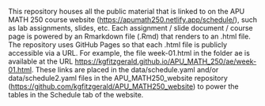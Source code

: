 This repository houses all the public material that is linked to on the APU MATH 250 course website (https://apumath250.netlify.app/schedule/), such as lab assignments, slides, etc. Each assignment / slide document / course page is powered by an Rmarkdown file (.Rmd) that renders to an .html file. The repository uses GitHub Pages so that each .html file is publicly accessible via a URL. For example, the file week-01.html in the folder ae is available at the URL https://kgfitzgerald.github.io/APU_MATH_250/ae/week-01.html. These links are placed in the data/schedule.yaml and/or data/schedule2.yaml files in the APU_MATH250_website repository (https://github.com/kgfitzgerald/APU_MATH250_website) to power the tables in the Schedule tab of the website.
